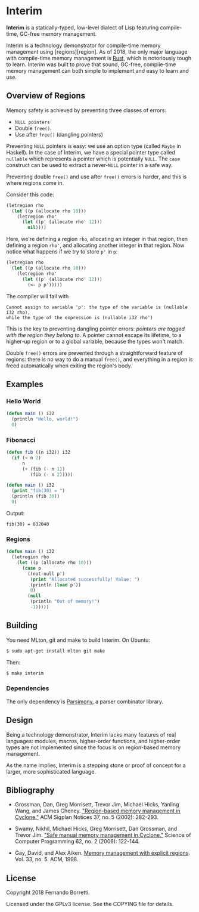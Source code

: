 # Interim

**Interim** is a statically-typed, low-level dialect of Lisp featuring
compile-time, GC-free memory management.

Interim is a technology demonstrator for compile-time memory management
using [regions][region]. As of 2018, the only major language with compile-time
memory management is [Rust][rust], which is notoriously tough to learn. Interim
was built to prove that sound, GC-free, compile-time memory management can both
simple to implement and easy to learn and use.

## Overview of Regions

Memory safety is achieved by preventing three classes of errors:

- `NULL pointers`
- Double `free()`.
- Use after `free()` (dangling pointers)

Preventing `NULL` pointers is easy: we use an option type (called `Maybe` in
Haskell). In the case of Interim, we have a special pointer type called
`nullable` which represents a pointer which is potentially `NULL`. The `case`
construct can be used to extract a never-`NULL` pointer in a safe way.

Preventing double `free()` and use after `free()` errors is harder, and this is
where regions come in.

Consider this code:

~~~lisp
(letregion rho
  (let ((p (allocate rho 10)))
    (letregion rho'
      (let ((p' (allocate rho' 12)))
        nil))))
~~~

Here, we're defining a region `rho`, allocating an integer in that region, then
defining a region `rho'`, and allocating another integer in that region. Now
notice what happens if we try to store `p'` in `p`:

~~~lisp
(letregion rho
  (let ((p (allocate rho 10)))
    (letregion rho'
      (let ((p' (allocate rho' 12)))
        (<- p p')))))
~~~

The compiler will fail with

~~~
Cannot assign to variable 'p': the type of the variable is (nullable i32 rho),
while the type of the expression is (nullable i32 rho')
~~~

This is the key to preventing dangling pointer errors: _pointers are tagged with
the region they belong to_. A pointer cannot escape its lifetime, to a higher-up
region or to a global variable, because the types won't match.

Double `free()` errors are prevented through a straightforward feature of
regions: there is no way to do a manual `free()`, and everything in a region is
freed automatically when exiting the region's body.

## Examples

### Hello World

~~~lisp
(defun main () i32
  (println "Hello, world!")
  0)
~~~

### Fibonacci

~~~lisp
(defun fib ((n i32)) i32
  (if (< n 2)
      n
      (+ (fib (- n 1))
         (fib (- n 2)))))

(defun main () i32
  (print "fib(30) = ")
  (println (fib 30))
  0)
~~~

Output:

~~~
fib(30) = 832040
~~~

### Regions

~~~lisp
(defun main () i32
  (letregion rho
    (let ((p (allocate rho 10)))
      (case p
        ((not-null p')
         (print "Allocated successfully! Value: ")
         (println (load p'))
         0)
        (null
         (println "Out of memory!")
         -1)))))
~~~

## Building

You need MLton, git and make to build Interim. On Ubuntu:

~~~bash
$ sudo apt-get install mlton git make
~~~

Then:

~~~bash
$ make interim
~~~

### Dependencies

The only dependency is [Parsimony][parsimony], a parser combinator library.

## Design

Being a technology demonstrator, Interim lacks many features of real languages:
modules, macros, higher-order functions, and higher-order types are not
implemented since the focus is on region-based memory management.

As the name implies, Interim is a stepping stone or proof of concept for a
larger, more sophisticated language.

## Bibliography

- Grossman, Dan, Greg Morrisett, Trevor Jim, Michael Hicks, Yanling Wang, and
  James Cheney. ["Region-based memory management in Cyclone."][region-cyclone]
  ACM Sigplan Notices 37, no. 5 (2002): 282-293.

- Swamy, Nikhil, Michael Hicks, Greg Morrisett, Dan Grossman, and Trevor
  Jim. ["Safe manual memory management in Cyclone."][safe-mem] Science of
  Computer Programming 62, no. 2 (2006): 122-144.

- Gay, David, and Alex
  Aiken. [Memory management with explicit regions][explicit]. Vol. 33,
  no. 5. ACM, 1998.

## License

Copyright 2018 Fernando Borretti.

Licensed under the GPLv3 license. See the COPYING file for details.

[rust]: https://www.rust-lang.org/en-US/
[parsimony]: https://github.com/eudoxia0/parsimony

[region-cyclone]: https://www.cs.umd.edu/projects/cyclone/papers/cyclone-regions.pdf
[safe-mem]: http://www.cs.umd.edu/projects/PL/cyclone/scp.pdf
[explicit]: http://titanium.cs.berkeley.edu/papers/gay-thesis.pdf
